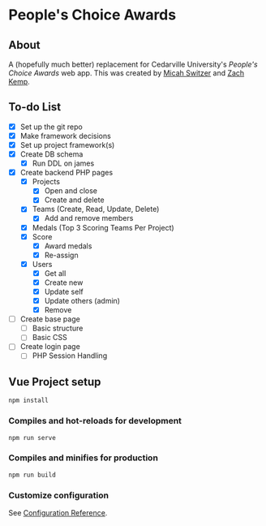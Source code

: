# People's Choice Awards
## About
A (hopefully much better) replacement for Cedarville University's *People's Choice Awards* web app.
This was created by [Micah Switzer](https://github.com/micahswitzer) and [Zach Kemp](https://github.com/vasterton).

## To-do List
- [X] Set up the git repo
- [X] Make framework decisions
- [X] Set up project framework(s)
- [X] Create DB schema
    - [X] Run DDL on james
- [X] Create backend PHP pages
    - [X] Projects
        - [X] Open and close
        - [X] Create and delete
    - [X] Teams (Create, Read, Update, Delete)
        - [X] Add and remove members
    - [X] Medals (Top 3 Scoring Teams Per Project)
    - [X] Score
        - [X] Award medals
        - [X] Re-assign
    - [X] Users
        - [X] Get all
        - [X] Create new
        - [X] Update self
        - [X] Update others (admin)
        - [X] Remove
- [ ] Create base page
    - [ ] Basic structure
    - [ ] Basic CSS
- [ ] Create login page
    - [ ] PHP Session Handling

## Vue Project setup
```
npm install
```

### Compiles and hot-reloads for development
```
npm run serve
```

### Compiles and minifies for production
```
npm run build
```

### Customize configuration
See [Configuration Reference](https://cli.vuejs.org/config/).

